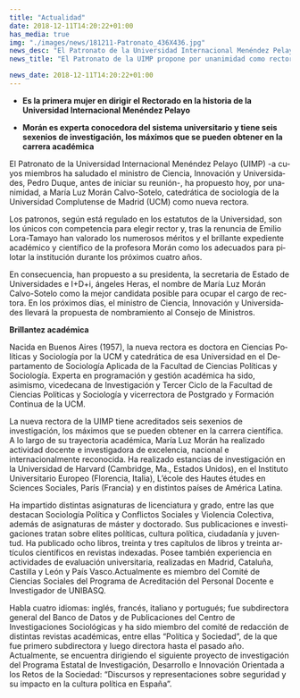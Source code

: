 ```yaml
---
title: "Actualidad"
date: 2018-12-11T14:20:22+01:00
has_media: true
img: "./images/news/181211-Patronato_436X436.jpg"
news_desc: "El Patronato de la Universidad Internacional Menéndez Pelayo (UIMP) -a cuyos miembros ha saludado el ministro de Ciencia, Innovación y Universidades, Pedro Duque, antes de iniciar su reunión-, ha propuesto hoy, por unanimidad, a María Luz Morán Calvo-Sotelo, catedrática de sociología de la Universidad Complutense de Madrid (UCM) como nueva rectora."
news_title: "El Patronato de la UIMP propone por unanimidad como rectora a María Luz Morán Calvo-Sotelo"

news_date: 2018-12-11T14:20:22+01:00
---
```

<ul>
<li><b>Es la primera mujer en dirigir el Rectorado en la historia de la Universidad Internacional Menéndez Pelayo</b></li>
</ul>
<ul>
<li><b>Morán es experta conocedora del sistema universitario y tiene seis sexenios de investigación, los máximos que se pueden obtener en la carrera académica</b></li>
</ul>
<p><span lang="ES-TRAD">El Patronato de la Universidad Internacional Menéndez Pelayo (UIMP) -a cuyos miembros ha saludado el ministro de Ciencia, Innovación y Universidades, Pedro Duque, antes de iniciar su reunión-, ha propuesto hoy, por unanimidad, a María Luz Morán Calvo-Sotelo, catedrática de sociología de la Universidad Complutense de Madrid (UCM) como nueva rectora.</span></p>
<p><span lang="ES-TRAD">Los patronos, según está regulado en los estatutos de la Universidad, son los únicos con competencia para elegir rector y, tras la renuncia de Emilio Lora-Tamayo han valorado los numerosos méritos y el brillante expediente académico y científico de la profesora Morán como los adecuados para pilotar la institución durante los próximos cuatro años.</span></p>
<p><span lang="ES-TRAD">En consecuencia, han propuesto a su presidenta, la secretaria de Estado de Universidades e I+D+i, ángeles Heras, el nombre de María Luz Morán Calvo-Sotelo como la mejor candidata posible para ocupar el cargo de rectora. En los próximos días, el ministro de Ciencia, Innovación y Universidades llevará la propuesta de nombramiento al Consejo de Ministros.</span></p>
<p><b><span lang="ES-TRAD">Brillantez académica</span></b></p>
<p><span lang="ES-TRAD">Nacida en Buenos Aires (1957), la nueva rectora es doctora en Ciencias Políticas y Sociología por la UCM y catedrática de esa Universidad en el Departamento de Sociología Aplicada de la Facultad de Ciencias Políticas y Sociología.</span><span>&nbsp;</span>Experta en programación y gestión académica ha sido, asimismo, vicedecana de Investigación y Tercer Ciclo de la Facultad de Ciencias Políticas y Sociología y vicerrectora de Postgrado y Formación Continua de la UCM.</p>
<p>La nueva rectora de la UIMP tiene acreditados seis sexenios de investigación, los máximos que se pueden obtener en la carrera científica. A lo largo de su trayectoria académica, María Luz Morán ha realizado actividad docente e investigadora de excelencia, nacional e internacionalmente reconocida. Ha realizado estancias de investigación en la Universidad de Harvard (Cambridge, Ma., Estados Unidos), en el Instituto Universitario Europeo (Florencia, Italia), L&rsquo;école des Hautes études en Sciences Sociales, París (Francia) y en distintos países de América Latina<span lang="ES-TRAD">.</span></p>
<p><span lang="ES-TRAD">Ha impartido distintas asignaturas de licenciatura y grado, entre las que destacan Sociología Política y Conflictos Sociales y Violencia Colectiva, además de asignaturas de máster y doctorado. Sus publicaciones e investigaciones tratan sobre elites políticas, cultura política, ciudadanía y juventud. Ha publicado ocho libros, treinta y tres capítulos de libros y treinta artículos científicos en revistas indexadas.<span>&nbsp;</span></span>Posee también experiencia en actividades de evaluación universitaria, realizadas en Madrid, Cataluña, Castilla y León y País Vasco.Actualmente es miembro del Comité de Ciencias Sociales del Programa de Acreditación del Personal Docente e Investigador de UNIBASQ.</p>
<p>Habla cuatro idiomas: inglés, francés, italiano y portugués; fue subdirectora general del Banco de Datos y de Publicaciones del Centro de Investigaciones Sociológicas y ha sido miembro del comité de redacción de distintas revistas académicas, entre ellas “Política y Sociedad”, de la que fue primero subdirectora y luego directora hasta el pasado año. Actualmente,<span>&nbsp;</span><span lang="ES-TRAD">se encuentra dirigiendo el siguiente proyecto de investigación del Programa Estatal de Investigación, Desarrollo e Innovación Orientada a los Retos de la Sociedad:<span>&nbsp;</span></span>“Discursos y representaciones sobre seguridad y su impacto en la cultura política en España”.</p>